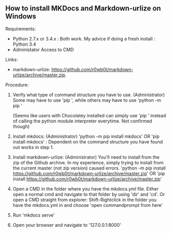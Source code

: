 How to install MKDocs and Markdown-urlize on Windows
-------------------------------------------------------

Requirements:
- Python 2.7.x or 3.4.x : Both work. My advice if doing a fresh install : Python 3.4
- Administator Access to CMD

Links: 
- markdown-urlize: https://github.com/r0wb0t/markdown-urlize/archive/master.zip.

Procedure:
1. Verify what type of command structure you have to use. (Administrator)
	Some may have to use 'pip <Command>', while others may have to use 'python -m pip <Command>'

	(Seems like users with Chocolatey installed can simply use 'pip <Command>' instead of calling the python module interpreter everytime. Not confirmed though)
	
2. Install mkdocs: (Administrator)
	'python -m pip install mkdocs' OR 'pip install mkdocs' : Dependent on the command structure you have found out works in step 1.

3. Install markdown-urlize: (Administrator)
	You'll need to install from the zip of the Github archive. In my experience, simply trying to install from the current master (not zip version) caused errors.
	'python -m pip install https://github.com/r0wb0t/markdown-urlize/archive/master.zip' OR 'pip install https://github.com/r0wb0t/markdown-urlize/archive/master.zip'

4. Open a CMD in the folder where you have the mkdocs.yml file.
	Either open a normal cmd and navigate to that folder by using 'dir' and 'cd'. Or open a CMD straight from explorer: Shift-Rightclick in the folder you have the mkdocs.yml in and choose 'open commandprompt from here'

5. Run 'mkdocs serve'

6. Open your browser and navigate to '127.0.0.1:8000'